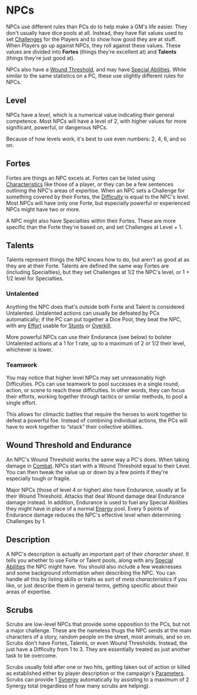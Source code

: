 # NPCs

NPCs use different rules than PCs do to help make a GM's life easier. They don't usually have dice pools at all. Instead, they have flat values used to set [Challenges](Challenge.md) for the Players and to show how good they are at stuff. When Players go up against NPCs, they roll against these values. These values are divided into **Fortes** (things they're excellent at) and **Talents** (things they're just good at).

NPCs also have a [Wound Threshold](WoundThreshold.md), and may have [Special Abilities](SpecialAbilities.md). While similar to the same statistics on a PC, these use slightly different rules for NPCs.

## Level

NPCs have a *level*, which is a numerical value indicating their general competence. Most NPCs will have a level of 2, with higher values for more significant, powerful, or dangerous NPCs.

Because of how levels work, it's best to use even numbers: 2, 4, 6, and so on.

## Fortes

Fortes are things an NPC excels at. Fortes can be listed using [Characteristics](Characteristics.md) like those of a player, or they can be a few sentences outlining the NPC's areas of expertise. When an NPC sets a Challenge for something covered by their Fortes, the [Difficulty](Challenge.md) is equal to the NPC's level. Most NPCs will have only one Forte, but especially powerful or experienced NPCs might have two or more. 

A NPC might also have Specialties within their Fortes. These are more specific than the Forte they're based on, and set Challenges at Level + 1.

## Talents

Talents represent things the NPC knows how to do, but aren't as good at as they are at their Forte. Talents are defined the same way Fortes are (including Specialties), but they set Challenges at 1/2 the NPC's level, or 1 + 1/2 level for Specialties.

### Untalented

Anything the NPC does that's outside both Forte and Talent is considered Untalented. Untalented actions can usually be defeated by PCs automatically; if the PC can put together a Dice Pool, they beat the NPC, with any [Effort](Effort.md) usable for [Stunts](Stunts.md) or [Overkill](Overkill.md).

More powerful NPCs can use their Endurance (see below) to bolster Untalented actions at a 1 for 1 rate, up to a maximum of 2 or 1/2 their level, whichever is lower.

### Teamwork

You may notice that higher level NPCs may set unreasonably high Difficulties. PCs can use teamwork to pool successes in a single round, action, or scene to reach these difficulties. In other words, they can focus their efforts, working together through tactics or similar methods, to pool a single effort. 

This allows for climactic battles that require the heroes to work together to defeat a powerful foe. Instead of combining individual actions, the PCs will have to work together to “stack” their collective abilities. 

## Wound Threshold and Endurance

An NPC's Wound Threshold works the same way a PC's does. When taking damage in [Combat](Combat.md). NPCs start with a Wound Threshold equal to their Level. You can then tweak the value up or down by a few points if they're especially tough or fragile.

Major NPCs (those of level 4 or higher) also have Endurance, usually at 5x their Wound Threshold. Attacks that deal Wound damage deal Endurance damage instead. In addition, Endurance is used to fuel any Special Abilities they might have in place of a normal [Energy](Energy.md) pool. Every 5 points of Endurance damage reduces the NPC's effective level when determining Challenges by 1.

## Description

A NPC's description is actually an important part of their *character sheet*. It tells you whether to use Forte or Talent pools, along with any [Special Abilities](SpecialAbilities.md) the NPC might have. You should also include a few weaknesses and some background information when describing the NPC. You can handle all this by listing skills or traits as sort of *meta characteristics* if you like, or just describe them in general terms, getting specific about their areas of expertise.

## Scrubs

Scrubs are low-level NPCs that provide some opposition to the PCs, but not a major challenge. These are the nameless thugs the NPC sends at the main characters of a story, random people on the street, most animals, and so on. Scrubs don't have Fortes, Talents, or even Wound Thresholds. Instead, the just have a Difficulty from 1 to 3. They are essentially treated as just another task to be overcome.

Scrubs usually fold after one or two hits, getting taken out of action or killed as established either by player description or the campaign's [Parameters](Parameters.md). Scrubs can provide 1 [Synergy](Synergy.md) automatically by assisting to a maximum of 2 Synergy total (regardless of how many scrubs are helping).
